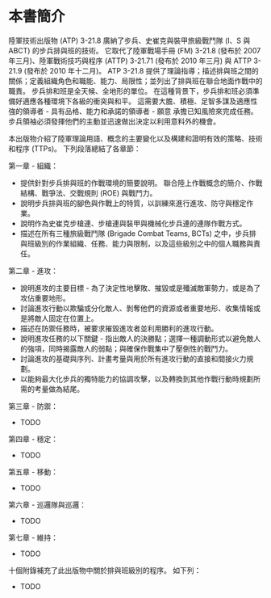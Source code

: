 # 本書簡介

陸軍技術出版物 (ATP) 3-21.8 廣納了步兵、史崔克與裝甲旅級戰鬥隊 (I、S 與 ABCT) 的步兵排與班的技術。 它取代了陸軍戰場手冊 (FM) 3-21.8 (發布於 2007 年三月)、陸軍戰術技巧與程序 (ATTP) 3-21.71 (發布於 2010 年三月) 與 ATTP 3-21.9 (發布於 2010 年十二月)。 ATP 3-21.8 提供了理論指導；描述排與班之間的關係；定義組織角色和職能、能力、局限性；並列出了排與班在聯合地面作戰中的職責。 步兵排和班是全天候、全地形的單位。 在這種背景下，步兵排和班必須準備好適應各種環境下各級的衝突與和平。 這需要大膽、積極、足智多謀及適應性強的領導者 - 具有品格、能力和承諾的領導者 - 願意
承擔已知風險來完成任務。 步兵領袖必須發揮他們的主動並迅速做出決定以利用意料外的機會。

本出版物介紹了陸軍理論用語、概念的主要變化以及構建和證明有效的策略、技術和程序 (TTPs)。 下列段落總結了各章節：

第一章 - 組織：

- 提供針對步兵排與班的作戰環境的簡要說明。 聯合陸上作戰概念的簡介、作戰結構、戰爭法、交戰規則 (ROE) 與戰鬥力。
- 說明步兵排與班的腳色與作戰上的特質，以訓練來進行進攻、防守與穩定作業。
- 說明作為史崔克步槍連、步槍連與裝甲與機械化步兵連的連隊作戰方式。
- 描述在所有三種旅級戰鬥隊 (Brigade Combat Teams, BCTs) 之中，步兵排與班級別的作業組織、任務、能力與限制，以及這些級別之中的個人職務與責任。

第二章 - 進攻：

- 說明進攻的主要目標 - 為了決定性地擊敗、摧毀或是殲滅敵軍勢力，或是為了攻佔重要地形。
- 討論進攻行動以欺騙或分化敵人、剝奪他們的資源或者重要地形、收集情報或是將敵人固定在位置上。
- 描述在防禦任務時，被要求摧毀進攻者並利用勝利的進攻行動。
- 說明進攻任務的以下關鍵 - 指出敵人的決勝點；選擇一種調動形式以避免敵人的強項，同時揭露敵人的弱點；與確保作戰集中了壓倒性的戰鬥力。
- 討論進攻的基礎與序列、計畫考量與用於所有進攻行動的直接和間接火力規劃。
- 以能夠最大化步兵的獨特能力的協調攻擊，以及轉換到其他作戰行動時規劃所需的考量做為結尾。

第三章 - 防禦：

- TODO

第四章 - 穩定：

- TODO

第五章 - 移動：

- TODO

第六章 - 巡邏隊與巡邏：

- TODO

第七章 - 維持：

- TODO

十個附錄補充了此出版物中關於排與班級別的程序。 如下列：

- TODO
